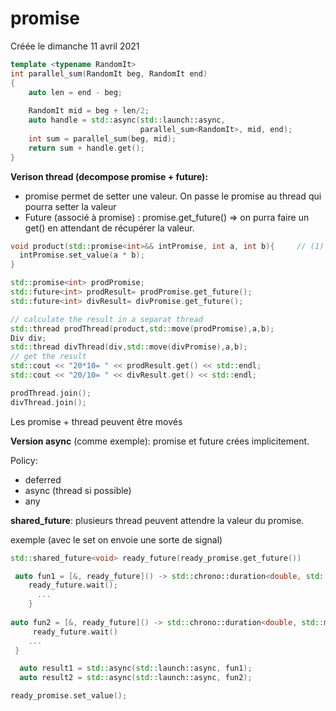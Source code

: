 
#  promise 
Créée le dimanche 11 avril 2021


```cpp
template <typename RandomIt>
int parallel_sum(RandomIt beg, RandomIt end)
{
    auto len = end - beg;
 
    RandomIt mid = beg + len/2;
    auto handle = std::async(std::launch::async,
                             parallel_sum<RandomIt>, mid, end);
    int sum = parallel_sum(beg, mid);
    return sum + handle.get();
}
```


**Verison thread (decompose promise + future):**
* promise permet de setter une valeur. On passe le promise au thread qui pourra setter la valeur
* Future (associé à promise) : promise.get_future() => on purra faire un get() en attendant de récupérer la valeur. 

```cpp
void product(std::promise<int>&& intPromise, int a, int b){     // (1)
  intPromise.set_value(a * b);
}

std::promise<int> prodPromise;
std::future<int> prodResult= prodPromise.get_future();
std::future<int> divResult= divPromise.get_future();

// calculate the result in a separat thread
std::thread prodThread(product,std::move(prodPromise),a,b);
Div div;
std::thread divThread(div,std::move(divPromise),a,b);
// get the result
std::cout << "20*10= " << prodResult.get() << std::endl;
std::cout << "20/10= " << divResult.get() << std::endl;

prodThread.join();
divThread.join();
```

Les promise + thread peuvent être movés

**Version async** (comme exemple): promise et future crées implicitement. 

Policy:
* deferred
* async (thread si possible)
* any

**shared_future**: plusieurs thread peuvent attendre la valeur du promise.

exemple (avec le set on envoie une sorte de signal)

```cpp
std::shared_future<void> ready_future(ready_promise.get_future())

 auto fun1 = [&, ready_future]() -> std::chrono::duration<double, std::milli>  {
	ready_future.wait();
	  ...
	}
	
auto fun2 = [&, ready_future]() -> std::chrono::duration<double, std::milli> {
	 ready_future.wait()
	...
 }

  auto result1 = std::async(std::launch::async, fun1);
  auto result2 = std::async(std::launch::async, fun2);

ready_promise.set_value();
```

